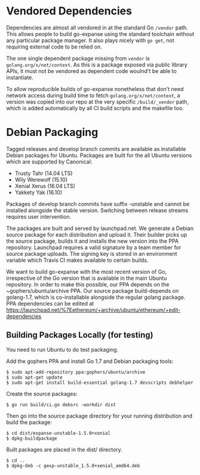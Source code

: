 # Vendored Dependencies

Dependencies are almost all vendored in at the standard Go `/vendor` path. This allows
people to build go-expanse using the standard toolchain without any particular package
manager. It also plays nicely with `go get`, not requiring external code to be relied on.

The one single dependent package missing from `vendor` is `golang.org/x/net/context`. As
this is a package exposed via public library APIs, it must not be vendored as dependent
code woulnd't be able to instantiate.

To allow reproducible builds of go-expanse nonetheless that don't need network access
during build time to fetch `golang.org/x/net/context`, a version was copied into our repo
at the very specific `/build/_vendor` path, which is added automatically by all CI build
scripts and the makefile too.

# Debian Packaging

Tagged releases and develop branch commits are available as installable Debian packages
for Ubuntu. Packages are built for the all Ubuntu versions which are supported by
Canonical:

- Trusty Tahr (14.04 LTS)
- Wily Werewolf (15.10)
- Xenial Xerus (16.04 LTS)
- Yakkety Yak (16.10)

Packages of develop branch commits have suffix -unstable and cannot be installed alongside
the stable version. Switching between release streams requires user intervention.

The packages are built and served by launchpad.net. We generate a Debian source package
for each distribution and upload it. Their builder picks up the source package, builds it
and installs the new version into the PPA repository. Launchpad requires a valid signature
by a team member for source package uploads. The signing key is stored in an environment
variable which Travis CI makes available to certain builds.

We want to build go-expanse with the most recent version of Go, irrespective of the Go
version that is available in the main Ubuntu repository. In order to make this possible,
our PPA depends on the ~gophers/ubuntu/archive PPA. Our source package build-depends on
golang-1.7, which is co-installable alongside the regular golang package. PPA dependencies
can be edited at https://launchpad.net/%7Eethereum/+archive/ubuntu/ethereum/+edit-dependencies

## Building Packages Locally (for testing)

You need to run Ubuntu to do test packaging.

Add the gophers PPA and install Go 1.7 and Debian packaging tools:

    $ sudo apt-add-repository ppa:gophers/ubuntu/archive
    $ sudo apt-get update
    $ sudo apt-get install build-essential golang-1.7 devscripts debhelper

Create the source packages:

    $ go run build/ci.go debsrc -workdir dist

Then go into the source package directory for your running distribution and build the package:

    $ cd dist/expanse-unstable-1.5.0+xenial
    $ dpkg-buildpackage

Built packages are placed in the dist/ directory.

    $ cd ..
    $ dpkg-deb -c gexp-unstable_1.5.0+xenial_amd64.deb
